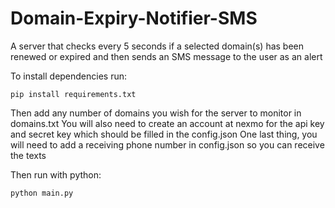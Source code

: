 # Domain-Expiry-Notifier-SMS
A server that checks every 5 seconds if a selected domain(s) has been renewed or expired and then sends an SMS message to the user as an alert

To install dependencies run:

```pip install requirements.txt```

Then add any number of domains you wish for the server to monitor in domains.txt
You will also need to create an account at nexmo for the api key and secret key which should be filled in the config.json
One last thing, you will need to add a receiving phone number in config.json so you can receive the texts

Then run with python:

```python main.py```


